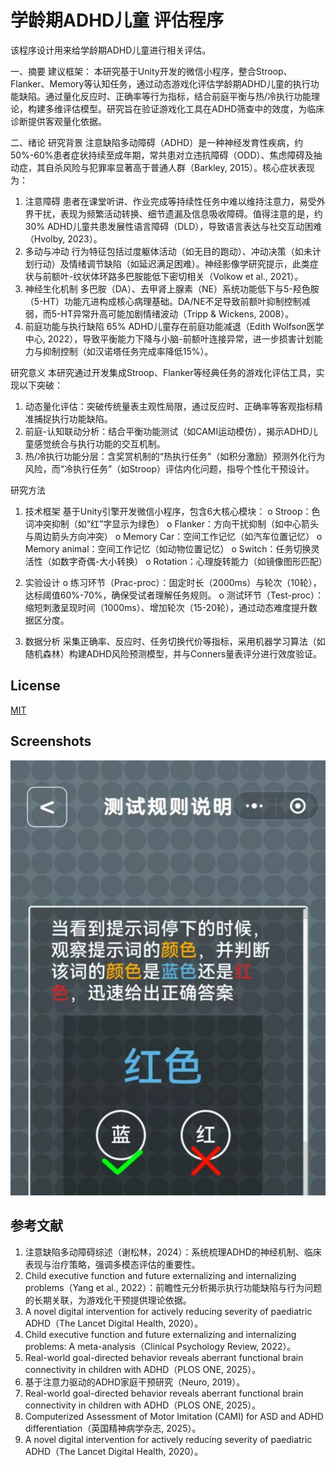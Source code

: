 
# 学龄期ADHD儿童 评估程序

该程序设计用来给学龄期ADHD儿童进行相关评估。

一、摘要
建议框架：
本研究基于Unity开发的微信小程序，整合Stroop、Flanker、Memory等认知任务，通过动态游戏化评估学龄期ADHD儿童的执行功能缺陷。通过量化反应时、正确率等行为指标，结合前庭平衡与热/冷执行功能理论，构建多维评估模型。研究旨在验证游戏化工具在ADHD筛查中的效度，为临床诊断提供客观量化依据。

二、绪论
研究背景
注意缺陷多动障碍（ADHD）是一种神经发育性疾病，约50%-60%患者症状持续至成年期，常共患对立违抗障碍（ODD）、焦虑障碍及抽动症，其自杀风险与犯罪率显著高于普通人群（Barkley, 2015）。核心症状表现为：
1.	注意障碍
患者在课堂听讲、作业完成等持续性任务中难以维持注意力，易受外界干扰，表现为频繁活动转换、细节遗漏及信息吸收障碍。值得注意的是，约30% ADHD儿童共患发展性语言障碍（DLD），导致语言表达与社交互动困难（Hvolby, 2023）。
2.	多动与冲动
行为特征包括过度躯体活动（如无目的跑动）、冲动决策（如未计划行动）及情绪调节缺陷（如延迟满足困难）。神经影像学研究提示，此类症状与前额叶-纹状体环路多巴胺能低下密切相关（Volkow et al., 2021）。
3.	神经生化机制
多巴胺（DA）、去甲肾上腺素（NE）系统功能低下与5-羟色胺（5-HT）功能亢进构成核心病理基础。DA/NE不足导致前额叶抑制控制减弱，而5-HT异常升高可能加剧情绪波动（Tripp & Wickens, 2008）。
4.	前庭功能与执行缺陷
65% ADHD儿童存在前庭功能减退（Edith Wolfson医学中心, 2022），导致平衡能力下降与小脑-前额叶连接异常，进一步损害计划能力与抑制控制（如汉诺塔任务完成率降低15%）。

研究意义
本研究通过开发集成Stroop、Flanker等经典任务的游戏化评估工具，实现以下突破：
1.	动态量化评估：突破传统量表主观性局限，通过反应时、正确率等客观指标精准捕捉执行功能缺陷。
2.	前庭-认知联动分析：结合平衡功能测试（如CAMI运动模仿），揭示ADHD儿童感觉统合与执行功能的交互机制。
3.	热/冷执行功能分层：含奖赏机制的“热执行任务”（如积分激励）预测外化行为风险，而“冷执行任务”（如Stroop）评估内化问题，指导个性化干预设计。

研究方法
1.	技术框架
基于Unity引擎开发微信小程序，包含6大核心模块：
o	Stroop：色词冲突抑制（如“红”字显示为绿色）
o	Flanker：方向干扰抑制（如中心箭头与周边箭头方向冲突）
o	Memory Car：空间工作记忆（如汽车位置记忆）
o	Memory animal：空间工作记忆（如动物位置记忆）
o	Switch：任务切换灵活性（如数字奇偶-大小转换）
o	Rotation：心理旋转能力（如镜像图形匹配）

2.	实验设计
o	练习环节（Prac-proc）：固定时长（2000ms）与轮次（10轮），达标阈值60%-70%，确保受试者理解任务规则。
o	测试环节（Test-proc）：缩短刺激呈现时间（1000ms）、增加轮次（15-20轮），通过动态难度提升数据区分度。
3.	数据分析
采集正确率、反应时、任务切换代价等指标，采用机器学习算法（如随机森林）构建ADHD风险预测模型，并与Conners量表评分进行效度验证。


## License

[MIT](https://choosealicense.com/licenses/mit/)


## Screenshots

![App Screenshot](https://github.com/lijingjie5/PE/blob/main/图片1.jpg)


## 参考文献

1.	注意缺陷多动障碍综述（谢松林，2024）：系统梳理ADHD的神经机制、临床表现与治疗策略，强调多模态评估的重要性。
2.	Child executive function and future externalizing and internalizing problems（Yang et al., 2022）：前瞻性元分析揭示执行功能缺陷与行为问题的长期关联，为游戏化干预提供理论依据。
3.	A novel digital intervention for actively reducing severity of paediatric ADHD（The Lancet Digital Health, 2020）。
4.	Child executive function and future externalizing and internalizing problems: A meta-analysis（Clinical Psychology Review, 2022）。
5.	Real-world goal-directed behavior reveals aberrant functional brain connectivity in children with ADHD（PLOS ONE, 2025）。
6.	基于注意力驱动的ADHD家庭干预研究（Neuro, 2019）。
7.	Real-world goal-directed behavior reveals aberrant functional brain connectivity in children with ADHD（PLOS ONE, 2025）。
8.	Computerized Assessment of Motor Imitation (CAMI) for ASD and ADHD differentiation（英国精神病学杂志, 2025）。
9.	A novel digital intervention for actively reducing severity of paediatric ADHD（The Lancet Digital Health, 2020）。
